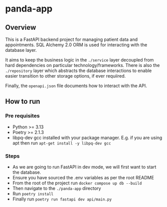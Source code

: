 # panda-app

## Overview
This is a FastAPI backend project for managing patient data and appointments.
SQL Alchemy 2.0 ORM is used for interacting with the database layer.

It aims to keep the business logic in the `./service` layer decoupled from hard dependencies on particular technology/frameworks.
There is also the `./repository` layer which abstracts the database interactions to enable easier transition to other storage options, if ever requiired.

Finally, the `openapi.json` file documents how to interact with the API.

## How to run
### Pre requisites
- Python >= 3.13
- Poetry >= 2.1.3
- libpq-dev gcc installed with your package manager. E.g. if you are using apt then run `apt-get install -y libpq-dev gcc`

### Steps
- As we are going to run FastAPI in dev mode, we will first want to start the database.
- Ensure you have sourced the .env variables as per the root README
- From the root of the project run `docker compose up db --build`
- Then navigate to the `./panda-app` directory
- Run `poetry install`
- Finally run `poetry run fastapi dev api/main.py`
